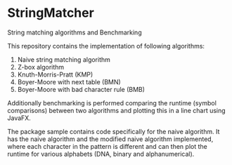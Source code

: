# StringMatcher
String matching algorithms and Benchmarking

This repository contains the implementation of following algorithms:
1. Naive string matching algorithm
2. Z-box algorithm
3. Knuth-Morris-Pratt (KMP)
4. Boyer-Moore with next table (BMN)
5. Boyer-Moore with bad character rule (BMB)

Additionally benchmarking is performed comparing the runtime (symbol comparisons) between two algorithms and plotting this in a line chart using JavaFX.

The package sample contains code specifically for the naive algorithm. It has the naive algorithm and the modified naive algorithm implemented, where each character in the pattern is different and can then plot the runtime for various alphabets (DNA, binary and alphanumerical).
